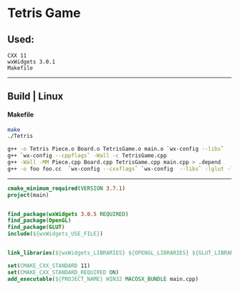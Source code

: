 # Tetris Game

## Used:
`CXX 11`  
`wxWidgets 3.0.1`  
`Makefile`  
____

## Build | Linux
#### Makefile
```bash
make
./Tetris

```

```bash
g++ -o Tetris Piece.o Board.o TetrisGame.o main.o `wx-config --libs`
g++ `wx-config --cppflags` -Wall -c TetrisGame.cpp
g++ -Wall -MM Piece.cpp Board.cpp TetrisGame.cpp main.cpp > .depend
g++ -o foo foo.cc  `wx-config --cxxflags` `wx-config  --libs` -lglut -lGL -lGLU

```
____

```cmake
cmake_minimum_required(VERSION 3.7.1)
project(main)


find_package(wxWidgets 3.0.5 REQUIRED)
find_package(OpenGL)
find_package(GLUT)
include(${wxWidgets_USE_FILE})


link_libraries(${wxWidgets_LIBRARIES} ${OPENGL_LIBRARIES} ${GLUT_LIBRARIES})

set(CMAKE_CXX_STANDARD 11)
set(CMAKE_CXX_STANDARD_REQUIRED ON)
add_executable(${PROJECT_NAME} WIN32 MACOSX_BUNDLE main.cpp)


```

